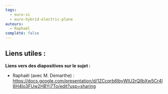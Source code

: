 ```yaml
---
tags:
  - euro-si
  - euro-hybrid-electric-plane
auteurs:
  - Raphaël
complété: false
---
```

**Liens utiles :**
- 

**Liens vers des diapositives sur le sujet :**
- Raphaël (avec M. Demarthe) : https://docs.google.com/presentation/d/1ZCcqrb6lbyWIU2rQlIbXw5Cr4l6H4Io3FUw2HBYj7To/edit?usp=sharing